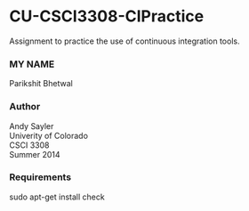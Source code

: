 CU-CSCI3308-CIPractice
======================

Assignment to practice the use of continuous integration tools.
### MY NAME 
Parikshit Bhetwal
### Author
Andy Sayler  
Univerity of Colorado  
CSCI 3308  
Summer 2014

### Requirements
sudo apt-get install check
